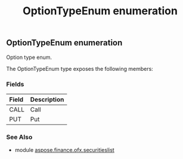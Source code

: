 ﻿---
title: OptionTypeEnum enumeration
second_title: Aspose.Finance for Python via .NET API References
description: 
type: docs
weight: 210
url: /python-net/aspose.finance.ofx.securitieslist/optiontypeenum/
is_root: false
---

## OptionTypeEnum enumeration

Option type enum.



The OptionTypeEnum type exposes the following members:

### Fields
| Field | Description |
| :- | :- |
| CALL | Call |
| PUT | Put |


### See Also

* module [aspose.finance.ofx.securitieslist](../)
